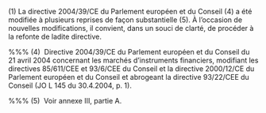 (1) La directive 2004/39/CE du Parlement européen et du Conseil (4) a été modifiée à plusieurs reprises de façon substantielle (5). À l’occasion de nouvelles modifications, il convient, dans un souci de clarté, de procéder à la refonte de ladite directive.

%%% (4)  Directive 2004/39/CE du Parlement européen et du Conseil du 21 avril 2004 concernant les marchés d’instruments financiers, modifiant les directives 85/611/CEE et 93/6/CEE du Conseil et la directive 2000/12/CE du Parlement européen et du Conseil et abrogeant la directive 93/22/CEE du Conseil (JO L 145 du 30.4.2004, p. 1).

%%% (5)  Voir annexe III, partie A.